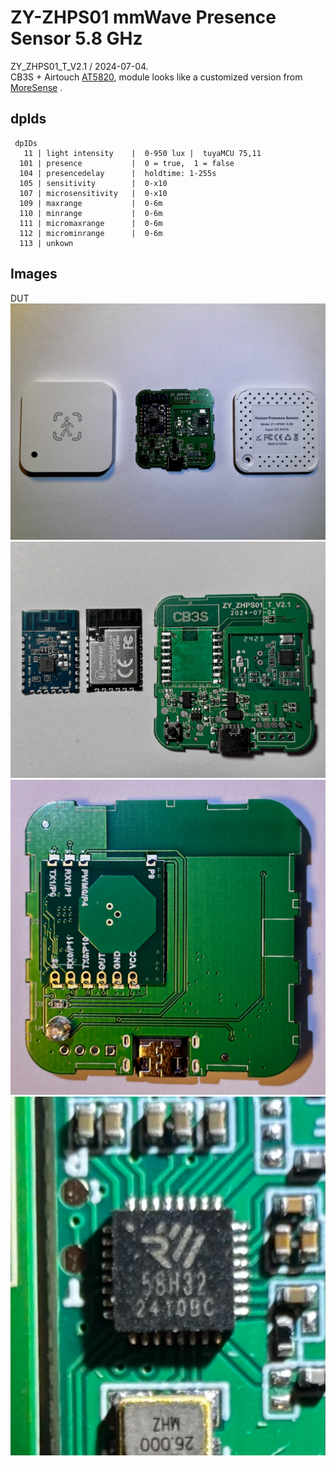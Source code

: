 # ZY-ZHPS01 mmWave Presence Sensor 5.8 GHz

ZY_ZHPS01_T_V2.1 / 2024-07-04. <br>
CB3S + Airtouch [AT5820](https://en.airtouching.com/product/29.html), module looks like a customized version from [MoreSense](https://miganiot.com/product/ms58-2020d20m4-live) .

## dpIds

```
 dpIDs
   11 | light intensity    |  0-950 lux |  tuyaMCU 75,11
  101 | presence           |  0 = true,  1 = false
  104 | presencedelay      |  holdtime: 1-255s
  105 | sensitivity        |  0-x10 
  107 | microsensitivity   |  0-x10
  109 | maxrange           |  0-6m
  110 | minrange           |  0-6m
  111 | micromaxrange      |  0-6m
  112 | microminrange      |  0-6m
  113 | unkown
```

## Images
DUT
![pic1](images/pic_01.jpeg)
<br>
![pic2](images/pic_02.jpeg)
<br>
![pic3](images/pic_03.jpeg)
<br>
![pic4](images/pic_04.jpeg)
<br>
